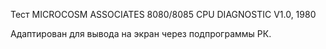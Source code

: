 Тест MICROCOSM ASSOCIATES 8080/8085 CPU DIAGNOSTIC V1.0, 1980

Адаптирован для вывода на экран через подпрограммы РК.